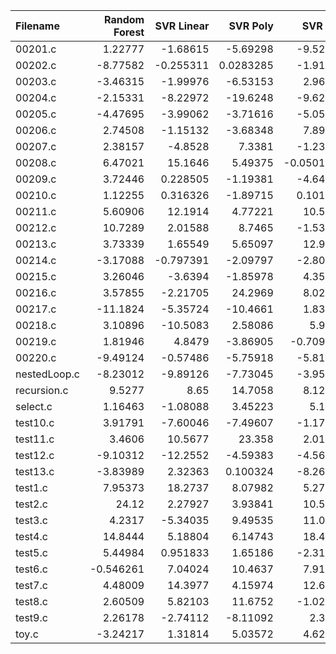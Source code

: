 | Filename     |   Random Forest |   SVR Linear |    SVR Poly |    SVR RBF |        KNN |   Gradient Boosting |   AdaBoost |   Random Number |   O0 |         O1 |         O2 |         O3 |
|:-------------|----------------:|-------------:|------------:|-----------:|-----------:|--------------------:|-----------:|----------------:|-----:|-----------:|-----------:|-----------:|
| 00201.c      |        1.22777  |    -1.68615  |  -5.69298   | -9.52662   |  -0.101331 |            2.78458  |  -0.73327  |      -8.62974   |    0 |  -3.88338  |  -7.42335  |   1.73111  |
| 00202.c      |       -8.77582  |    -0.255311 |   0.0283285 | -1.91572   |  -0.881371 |            6.4026   |  -6.10586  |      -3.8587    |    0 | -11.5552   |  -2.40049  |  -8.22518  |
| 00203.c      |       -3.46315  |    -1.99976  |  -6.53153   |  2.96012   |  -8.1646   |            3.90101  |  -6.95627  |      -1.20495   |    0 |   3.1077   |   2.65411  | -10.4149   |
| 00204.c      |       -2.15331  |    -8.22972  | -19.6248    | -9.62914   | -10.7801   |          -10.9462   | -10.3989   |      -6.53744   |    0 | -11.2583   |  -3.34856  |  -4.87249  |
| 00205.c      |       -4.47695  |    -3.99062  |  -3.71616   | -5.05986   | -13.5107   |           -4.72224  |  -2.77494  |      -4.06681   |    0 |  -4.69108  |  -9.1635   |  -2.00905  |
| 00206.c      |        2.74508  |    -1.15132  |  -3.68348   |  7.89457   |   4.93882  |            2.40214  |   7.48944  |       9.96959   |    0 |   1.46977  |  -2.20051  |  -9.83165  |
| 00207.c      |        2.38157  |    -4.8528   |   7.3381    | -1.23883   |   2.02491  |           -2.58784  |  -0.430234 |      -0.273822  |    0 |   5.817    |  -0.482907 |   3.44026  |
| 00208.c      |        6.47021  |    15.1646   |   5.49375   | -0.0501103 |   9.57613  |           13.8075   |  11.6095   |       6.39435   |    0 |   6.14288  |   6.13231  |   7.17038  |
| 00209.c      |        3.72446  |     0.228505 |  -1.19381   | -4.64765   |  -5.97156  |            0.323159 |   2.36803  |      -9.13352   |    0 | -12.637    |  -5.85231  |  -6.80886  |
| 00210.c      |        1.12255  |     0.316326 |  -1.89715   |  0.101387  |  -2.88465  |           -1.20366  |  -2.57644  |      -0.128558  |    0 |  -0.665501 |  17.5468   |   3.13284  |
| 00211.c      |        5.60906  |    12.1914   |   4.77221   | 10.5784    |   5.09249  |           11.3746   |  11.9994   |      22.3742    |    0 |   8.11575  |   9.79799  |   2.2172   |
| 00212.c      |       10.7289   |     2.01588  |   8.7465    | -1.53389   |   4.61299  |           10.9014   |  -1.69721  |       5.4216    |    0 |   5.23861  |   3.96099  |  10.5195   |
| 00213.c      |        3.73339  |     1.65549  |   5.65097   | 12.9646    |   4.56471  |           11.8261   |   6.17777  |       0.769733  |    0 |   0.672484 |  -3.69209  |   1.82446  |
| 00214.c      |       -3.17088  |    -0.797391 |  -2.09797   | -2.80819   |  -1.86058  |           -1.58622  |   7.83265  |      -3.32382   |    0 |  -2.56652  |  -4.294    |  -1.43406  |
| 00215.c      |        3.26046  |    -3.6394   |  -1.85978   |  4.35355   |   0.436083 |            2.75496  |  -1.24688  |      -2.15664   |    0 |   1.68834  |   2.75112  |  -0.143443 |
| 00216.c      |        3.57855  |    -2.21705  |  24.2969    |  8.02408   |   0.944215 |           -4.43282  |   7.66304  |      -2.60573   |    0 |  -7.86867  |  -2.69821  |  -4.26438  |
| 00217.c      |      -11.1824   |    -5.35724  | -10.4661    |  1.83228   | -12.0529   |           -3.33994  |   3.34287  |     -15.3914    |    0 |   2.50166  |  -3.9551   |   3.58871  |
| 00218.c      |        3.10896  |   -10.5083   |   2.58086   |  5.9526    |   1.59366  |           -0.243181 |  -2.93733  |      -3.95307   |    0 |  -2.83512  |  -3.77633  |  -2.16392  |
| 00219.c      |        1.81946  |     4.8479   |  -3.86905   | -0.709327  |  -2.17856  |            2.99948  |   2.76857  |       0.688862  |    0 |  -2.60254  |   1.79784  |   2.67513  |
| 00220.c      |       -9.49124  |    -0.57486  |  -5.75918   | -5.81923   |  -0.928388 |           -4.1921   |  -4.39492  |      -7.92869   |    0 |  -4.3817   |  -6.05076  |  -3.51413  |
| nestedLoop.c |       -8.23012  |    -9.89126  |  -7.73045   | -3.95064   | -14.3769   |          -17.9728   |  -4.46949  |      -8.03446   |    0 |  -6.52645  |  -8.78584  |  -7.21236  |
| recursion.c  |        9.5277   |     8.65     |  14.7058    |  8.12438   |   1.93212  |           15.7954   |  17.799    |       8.51758   |    0 |   6.45304  |  10.6115   |  11.1484   |
| select.c     |        1.16463  |    -1.08088  |   3.45223   |  5.1375    |  -3.63458  |            5.7159   |  -6.20436  |     -10.3856    |    0 |   9.70569  |  -4.20266  |   0.864295 |
| test10.c     |        3.91791  |    -7.60046  |  -7.49607   | -1.17339   |   4.62546  |           -4.74669  |   2.03809  |      -1.77318   |    0 |   5.90436  |   3.96243  |   0.260795 |
| test11.c     |        3.4606   |    10.5677   |  23.358     |  2.01737   |  13.7689   |           10.7907   |  14.7499   |       0.399427  |    0 |  20.6372   |   7.32847  |   6.55398  |
| test12.c     |       -9.10312  |   -12.2552   |  -4.59383   | -4.56968   |  -3.08495  |            4.04998  | -15.2768   |     -12.0858    |    0 |  -4.13377  | -17.468    |  -6.86131  |
| test13.c     |       -3.83989  |     2.32363  |   0.100324  | -8.26409   |   0.523304 |           -0.664788 | -11.7383   |       0.0580633 |    0 |   2.75837  |  -0.192197 |  -5.67293  |
| test1.c      |        7.95373  |    18.2737   |   8.07982   |  5.27987   |   8.58738  |            8.00441  |   6.79098  |      -1.55699   |    0 |   1.28206  |   5.59391  |  15.1022   |
| test2.c      |       24.12     |     2.27927  |   3.93841   | 10.5806    |  -3.34863  |           -3.28354  |   3.67726  |      12.661     |    0 |   5.89464  |   1.49662  |  -5.70496  |
| test3.c      |        4.2317   |    -5.34035  |   9.49535   | 11.0412    |   8.8015   |           -3.36851  |   2.41603  |     -10.2449    |    0 |  -2.10171  | -11.1848   |  -3.50649  |
| test4.c      |       14.8444   |     5.18804  |   6.14743   | 18.4803    |  13.7854   |           11.7215   |   7.24477  |      13.7825    |    0 |   6.31112  |  18.3609   |  17.1855   |
| test5.c      |        5.44984  |     0.951833 |   1.65186   | -2.31843   |  -5.63294  |            4.39188  |   5.80776  |      -4.21634   |    0 |   1.96878  |  -3.67639  |  -5.13616  |
| test6.c      |       -0.546261 |     7.04024  |  10.4637    |  7.91927   |   7.56788  |            9.72824  |   9.61275  |       4.61245   |    0 |  -0.993755 |  -1.72122  |  -0.79318  |
| test7.c      |        4.48009  |    14.3977   |   4.15974   | 12.6516    |   4.90412  |            2.89011  |   5.00372  |       0.321981  |    0 |   6.07943  |   0.665916 |   1.00009  |
| test8.c      |        2.60509  |     5.82103  |  11.6752    | -1.02527   |   7.18846  |           -0.154509 |  -3.80763  |       4.46319   |    0 |   3.64753  |  -0.104603 |  -4.69076  |
| test9.c      |        2.26178  |    -2.74112  |  -8.11092   |  2.3537    |   0.532207 |            2.36869  |  -0.670288 |      -1.76429   |    0 |   3.75977  |  -2.41327  |  -0.982353 |
| toy.c        |       -3.24217  |     1.31814  |   5.03572   |  4.62706   |  -2.05408  |            2.43561  |   3.13624  |       3.27533   |    0 |   5.56668  |   5.31606  |  12.067    |